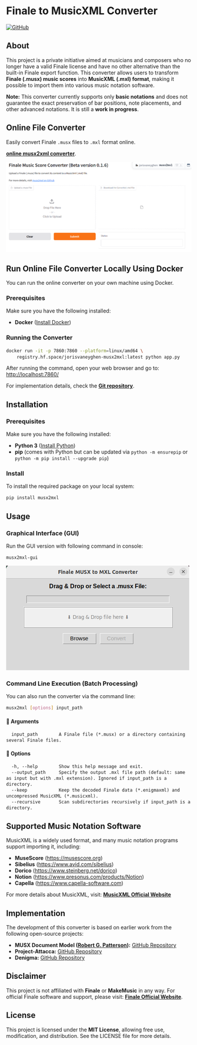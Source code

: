 # Finale to MusicXML Converter

[![GitHub](https://img.shields.io/github/stars/joris-vaneyghen/musx2mxl?style=social)](https://github.com/joris-vaneyghen/musx2mxl)

## About
This project is a private initiative aimed at musicians and composers who no longer have a valid Finale license and have no other alternative than the built-in Finale export function. This converter allows users to transform **Finale (.musx) music scores** into **MusicXML (.mxl) format**, making it possible to import them into various music notation software.

**Note:** This converter currently supports only **basic notations** and does not guarantee the exact preservation of bar positions, note placements, and other advanced notations. It is still a **work in progress**.


## Online File Converter

Easily convert Finale `.musx` files to `.mxl` format online.

**[online musx2xml converter](https://jorisvaneyghen-musx2mxl.hf.space/)**.

![Online Converter](images/online-converter.png)

## Run Online File Converter Locally Using Docker
You can run the online converter on your own machine using Docker.

### Prerequisites
Make sure you have the following installed:
- **Docker** ([Install Docker](https://docs.docker.com/get-docker/))

### Running the Converter
```sh
docker run -it -p 7860:7860 --platform=linux/amd64 \
    registry.hf.space/jorisvaneyghen-musx2mxl:latest python app.py
```
After running the command, open your web browser and go to: [http://localhost:7860/](http://localhost:7860/)

For implementation details, check the **[Git repository](https://huggingface.co/spaces/jorisvaneyghen/musx2mxl/tree/main)**.



## Installation

### Prerequisites
Make sure you have the following installed:
- **Python 3** ([Install Python](https://www.python.org/downloads/))
- **pip** (comes with Python but can be updated via `python -m ensurepip` or `python -m pip install --upgrade pip`)

### Install

To install the required package on your local system:
```sh
pip install musx2mxl
```

##  Usage

### Graphical Interface (GUI)
Run the GUI version with following command in console:
```sh
musx2mxl-gui
```
![GUI Screenshot](images/musx2mxl-gui.png)

### Command Line Execution (Batch Processing)
You can also run the converter via the command line:
```sh
musx2mxl [options] input_path
```

#### 🔹 Arguments
```
  input_path        A Finale file (*.musx) or a directory containing several Finale files.
```

#### 🔹 Options
```
  -h, --help        Show this help message and exit.
  --output_path     Specify the output .mxl file path (default: same as input but with .mxl extension). Ignored if input_path is a directory.
  --keep            Keep the decoded Finale data (*.enigmaxml) and uncompressed MusicXML (*.musicxml).
  --recursive       Scan subdirectories recursively if input_path is a directory.
```

## Supported Music Notation Software
MusicXML is a widely used format, and many music notation programs support importing it, including:
- **MuseScore** (https://musescore.org)
- **Sibelius** (https://www.avid.com/sibelius)
- **Dorico** (https://www.steinberg.net/dorico)
- **Notion** (https://www.presonus.com/products/Notion)
- **Capella** (https://www.capella-software.com)

For more details about MusicXML, visit: **[MusicXML Official Website](https://www.musicxml.com)**

## Implementation
The development of this converter is based on earlier work from the following open-source projects:
- **MUSX Document Model ([Robert G. Patterson](https://robertgpatterson.com)):** [GitHub Repository](https://github.com/rpatters1/musxdom)
- **Project-Attacca:** [GitHub Repository](https://github.com/Project-Attacca/enigmaxml-documentation)
- **Denigma:** [GitHub Repository](https://github.com/chrisroode/denigma)

## Disclaimer
This project is not affiliated with **Finale** or **MakeMusic** in any way. For official Finale software and support, please visit: **[Finale Official Website](https://www.finalemusic.com)**.

## License
This project is licensed under the **MIT License**, allowing free use, modification, and distribution. See the LICENSE file for more details.

